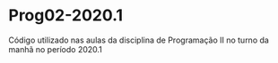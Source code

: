 # Prog02-2020.1
Código utilizado nas aulas da disciplina de Programação II no turno da manhã no período 2020.1 
